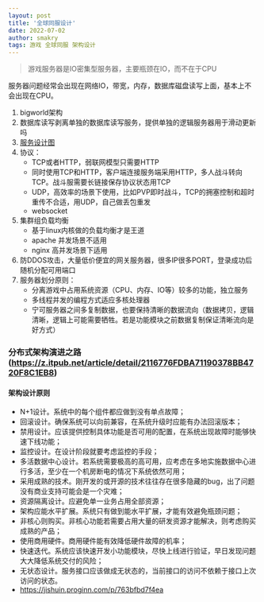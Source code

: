 ```yaml
---
layout: post
title: '全球同服设计'
date: 2022-07-02
author: smakry
tags: 游戏 全球同服 架构设计
---
```


> 游戏服务器是IO密集型服务器，主要瓶颈在IO，而不在于CPU

服务器问题经常会出现在网络IO，带宽，内存，数据库磁盘读写上面，基本上不会出现在CPU。

1. bigworld架构
2. 数据库读写剥离单独的数据库读写服务，提供单独的逻辑服务器用于滑动更新吗
3. [服务设计图](https://github.com/smakry/smakry.github.io/blob/master/imags/architecture.drawio.png)
4. 协议：
    - TCP或者HTTP，弱联网模型只需要HTTP
    - 同时使用TCP和HTTP，客户端连接服务端采用HTTP，多人战斗转向TCP。战斗服需要长链接保存协议状态用TCP
    - UDP，高效率的场景下使用，比如PVP即时战斗，TCP的拥塞控制和超时重传不合适，用UDP，自己做丢包重发
    - websocket
5. 集群组负载均衡
    - 基于linux内核做的负载均衡才是王道
    - apache 并发场景不适用
    - nginx 高并发场景下适用
6. 防DDOS攻击，大量低价便宜的网关服务器，很多IP很多PORT，登录成功后随机分配可用端口
7. 服务器划分原则：
    - 分离游戏中占用系统资源（CPU、内存、IO等）较多的功能，独立服务
    - 多线程并发的编程方式适应多核处理器
    - 宁可服务器之间多复制数据，也要保持清晰的数据流向（数据拷贝，逻辑清晰，逻辑上可能需要牺牲。若是功能模块之前数据复制保证清晰流向是好方式）

### 分布式架构演进之路 (https://z.itpub.net/article/detail/2116776FDBA71190378BB4720F8C1EB8)

#### 架构设计原则

- N+1设计。系统中的每个组件都应做到没有单点故障；
- 回滚设计。确保系统可以向前兼容，在系统升级时应能有办法回滚版本；
- 禁用设计。应该提供控制具体功能是否可用的配置，在系统出现故障时能够快速下线功能；
- 监控设计。在设计阶段就要考虑监控的手段；
- 多活数据中心设计。若系统需要极高的高可用，应考虑在多地实施数据中心进行多活，至少在一个机房断电的情况下系统依然可用；
- 采用成熟的技术。刚开发的或开源的技术往往存在很多隐藏的bug，出了问题没有商业支持可能会是一个灾难；
- 资源隔离设计。应避免单一业务占用全部资源；
- 架构应能水平扩展。系统只有做到能水平扩展，才能有效避免瓶颈问题；
- 非核心则购买。非核心功能若需要占用大量的研发资源才能解决，则考虑购买成熟的产品；
- 使用商用硬件。商用硬件能有效降低硬件故障的机率；
- 快速迭代。系统应该快速开发小功能模块，尽快上线进行验证，早日发现问题大大降低系统交付的风险；
- 无状态设计。服务接口应该做成无状态的，当前接口的访问不依赖于接口上次访问的状态。
- https://jishuin.proginn.com/p/763bfbd7f4ea